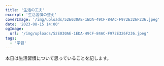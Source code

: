 ```yaml
---
title: '生活の工夫'
excerpt: '生活習慣の整え'
coverImage: '/img/uploads/52E030AE-1EDA-49CF-84AC-F972E326F236.jpeg'
date: '2023-08-15 14:00'
ogImage:
  url: '/img/uploads/52E030AE-1EDA-49CF-84AC-F972E326F236.jpeg'
tags:
  - '学習'
---
```


本日は生活習慣について思っていることを記します。


